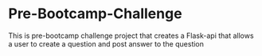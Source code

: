 # Pre-Bootcamp-Challenge
This is pre-bootcamp challenge project that creates a Flask-api that allows a user to create a question and post answer to the question
